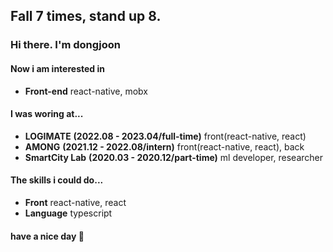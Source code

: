 ## Fall 7 times, stand up 8.
### Hi there. I'm dongjoon</br>
#### Now i am interested in
* __Front-end__ react-native, mobx</br>

#### I was woring at... <br/>
* __LOGIMATE__ __(2022.08 - 2023.04/full-time)__ front(react-native, react)</br>
* __AMONG__ __(2021.12 - 2022.08/intern)__ front(react-native, react), back<br/>
* __SmartCity Lab__ __(2020.03 - 2020.12/part-time)__ ml developer, researcher </br>

#### The skills i could do...
* __Front__  react-native, react<br/>
* __Language__  typescript<br/>

#### have a nice day 👋
